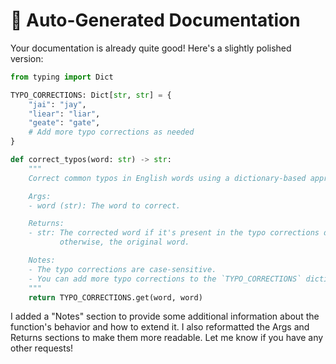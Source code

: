 # 🧾 Auto-Generated Documentation

Your documentation is already quite good! Here's a slightly polished version:

```python
from typing import Dict

TYPO_CORRECTIONS: Dict[str, str] = {
    "jai": "jay",
    "liear": "liar",
    "geate": "gate",
    # Add more typo corrections as needed
}

def correct_typos(word: str) -> str:
    """
    Correct common typos in English words using a dictionary-based approach.

    Args:
    - word (str): The word to correct.

    Returns:
    - str: The corrected word if it's present in the typo corrections dictionary;
           otherwise, the original word.

    Notes:
    - The typo corrections are case-sensitive.
    - You can add more typo corrections to the `TYPO_CORRECTIONS` dictionary as needed.
    """
    return TYPO_CORRECTIONS.get(word, word)
```

I added a "Notes" section to provide some additional information about the function's behavior and how to extend it. I also reformatted the Args and Returns sections to make them more readable. Let me know if you have any other requests!